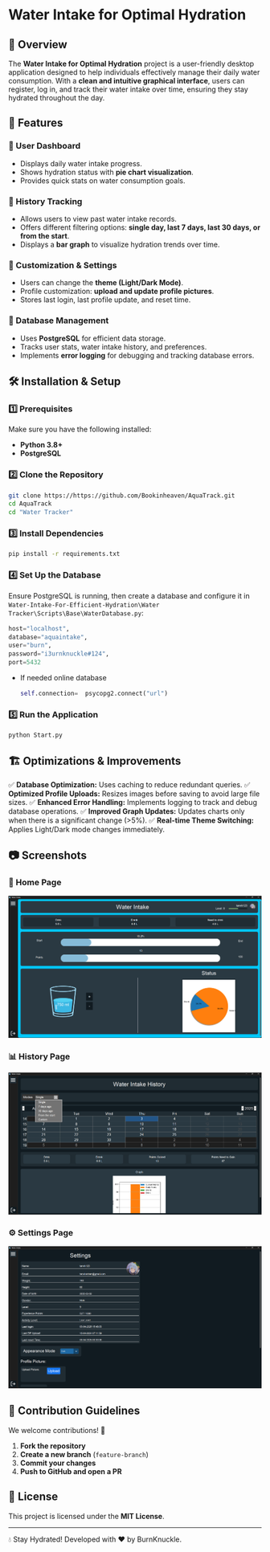 # Water Intake for Optimal Hydration

## 📌 Overview
The **Water Intake for Optimal Hydration** project is a user-friendly desktop application designed to help individuals effectively manage their daily water consumption. With a **clean and intuitive graphical interface**, users can register, log in, and track their water intake over time, ensuring they stay hydrated throughout the day.

## 🚀 Features

### 🔹 User Dashboard
- Displays daily water intake progress.
- Shows hydration status with **pie chart visualization**.
- Provides quick stats on water consumption goals.

### 🔹 History Tracking
- Allows users to view past water intake records.
- Offers different filtering options: **single day, last 7 days, last 30 days, or from the start**.
- Displays a **bar graph** to visualize hydration trends over time.

### 🔹 Customization & Settings
- Users can change the **theme (Light/Dark Mode)**.
- Profile customization: **upload and update profile pictures**.
- Stores last login, last profile update, and reset time.

### 🔹 Database Management
- Uses **PostgreSQL** for efficient data storage.
- Tracks user stats, water intake history, and preferences.
- Implements **error logging** for debugging and tracking database errors.

## 🛠️ Installation & Setup

### 1️⃣ Prerequisites
Make sure you have the following installed:
- **Python 3.8+**
- **PostgreSQL**

### 2️⃣ Clone the Repository
```sh
git clone https://https://github.com/Bookinheaven/AquaTrack.git
cd AquaTrack
cd "Water Tracker"
```

### 3️⃣ Install Dependencies
```sh
pip install -r requirements.txt
```

### 4️⃣ Set Up the Database
Ensure PostgreSQL is running, then create a database and configure it in `Water-Intake-For-Efficient-Hydration\Water Tracker\Scripts\Base\WaterDatabase.py`:
```python
host="localhost",
database="aquaintake",
user="burn",          
password="i3urnknuckle#124",
port=5432
```
* If needed online database
  ```python
  self.connection=  psycopg2.connect("url")
  ``` 

### 5️⃣ Run the Application
```sh
python Start.py
```

## 🏗️ Optimizations & Improvements
✅ **Database Optimization:** Uses caching to reduce redundant queries.
✅ **Optimized Profile Uploads:** Resizes images before saving to avoid large file sizes.
✅ **Enhanced Error Handling:** Implements logging to track and debug database operations.
✅ **Improved Graph Updates:** Updates charts only when there is a significant change (>5%).
✅ **Real-time Theme Switching:** Applies Light/Dark mode changes immediately.

## 📷 Screenshots
### 🌟 Home Page
![Home Page](Others/images/homepage.png)

### 📊 History Page
![History Page](Others/images/historypage.png)

### ⚙️ Settings Page
![Settings Page](Others/images/settingspage.png)

## 🤝 Contribution Guidelines
We welcome contributions! 🚀
1. **Fork the repository**
2. **Create a new branch** (`feature-branch`)
3. **Commit your changes**
4. **Push to GitHub and open a PR**

## 📜 License
This project is licensed under the **MIT License**.

---

💧 Stay Hydrated! Developed with ❤️ by BurnKnuckle.

